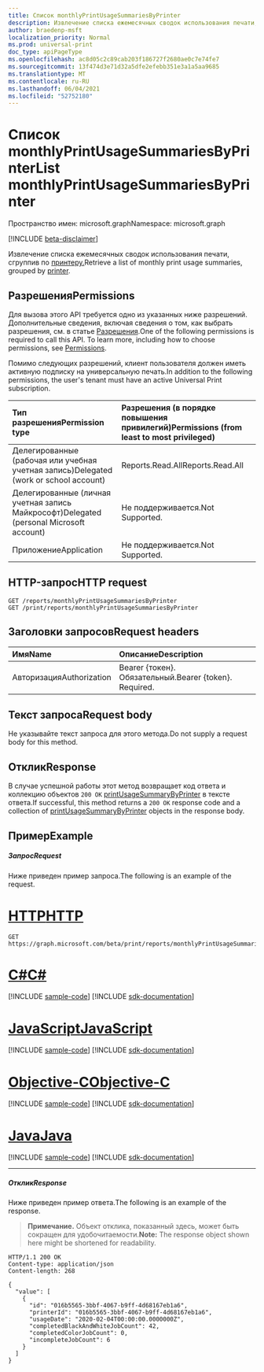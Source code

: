 ```yaml
---
title: Список monthlyPrintUsageSummariesByPrinter
description: Извлечение списка ежемесячных сводок использования печати, сгруппив по принтеру.
author: braedenp-msft
localization_priority: Normal
ms.prod: universal-print
doc_type: apiPageType
ms.openlocfilehash: ac8d05c2c89cab203f186727f2680ae0c7e74fe7
ms.sourcegitcommit: 13f474d3e71d32a5dfe2efebb351e3a1a5aa9685
ms.translationtype: MT
ms.contentlocale: ru-RU
ms.lasthandoff: 06/04/2021
ms.locfileid: "52752180"
---
```

# <a name="list-monthlyprintusagesummariesbyprinter"></a><span data-ttu-id="3f0e2-103">Список monthlyPrintUsageSummariesByPrinter</span><span class="sxs-lookup"><span data-stu-id="3f0e2-103">List monthlyPrintUsageSummariesByPrinter</span></span>

<span data-ttu-id="3f0e2-104">Пространство имен: microsoft.graph</span><span class="sxs-lookup"><span data-stu-id="3f0e2-104">Namespace: microsoft.graph</span></span>

[!INCLUDE [beta-disclaimer](../../includes/beta-disclaimer.md)]

<span data-ttu-id="3f0e2-105">Извлечение списка ежемесячных сводок использования печати, сгруппив по [принтеру.](../resources/printer.md)</span><span class="sxs-lookup"><span data-stu-id="3f0e2-105">Retrieve a list of monthly print usage summaries, grouped by [printer](../resources/printer.md).</span></span>

## <a name="permissions"></a><span data-ttu-id="3f0e2-106">Разрешения</span><span class="sxs-lookup"><span data-stu-id="3f0e2-106">Permissions</span></span>
<span data-ttu-id="3f0e2-p101">Для вызова этого API требуется одно из указанных ниже разрешений. Дополнительные сведения, включая сведения о том, как выбрать разрешения, см. в статье [Разрешения](/graph/permissions-reference).</span><span class="sxs-lookup"><span data-stu-id="3f0e2-p101">One of the following permissions is required to call this API. To learn more, including how to choose permissions, see [Permissions](/graph/permissions-reference).</span></span>

<span data-ttu-id="3f0e2-109">Помимо следующих разрешений, клиент пользователя должен иметь активную подписку на универсальную печать.</span><span class="sxs-lookup"><span data-stu-id="3f0e2-109">In addition to the following permissions, the user's tenant must have an active Universal Print subscription.</span></span>

|<span data-ttu-id="3f0e2-110">Тип разрешения</span><span class="sxs-lookup"><span data-stu-id="3f0e2-110">Permission type</span></span> | <span data-ttu-id="3f0e2-111">Разрешения (в порядке повышения привилегий)</span><span class="sxs-lookup"><span data-stu-id="3f0e2-111">Permissions (from least to most privileged)</span></span> |
|:---------------|:--------------------------------------------|
|<span data-ttu-id="3f0e2-112">Делегированные (рабочая или учебная учетная запись)</span><span class="sxs-lookup"><span data-stu-id="3f0e2-112">Delegated (work or school account)</span></span>| <span data-ttu-id="3f0e2-113">Reports.Read.All</span><span class="sxs-lookup"><span data-stu-id="3f0e2-113">Reports.Read.All</span></span> |
|<span data-ttu-id="3f0e2-114">Делегированные (личная учетная запись Майкрософт)</span><span class="sxs-lookup"><span data-stu-id="3f0e2-114">Delegated (personal Microsoft account)</span></span>|<span data-ttu-id="3f0e2-115">Не поддерживается.</span><span class="sxs-lookup"><span data-stu-id="3f0e2-115">Not Supported.</span></span>|
|<span data-ttu-id="3f0e2-116">Приложение</span><span class="sxs-lookup"><span data-stu-id="3f0e2-116">Application</span></span>|<span data-ttu-id="3f0e2-117">Не поддерживается.</span><span class="sxs-lookup"><span data-stu-id="3f0e2-117">Not Supported.</span></span>|

## <a name="http-request"></a><span data-ttu-id="3f0e2-118">HTTP-запрос</span><span class="sxs-lookup"><span data-stu-id="3f0e2-118">HTTP request</span></span>
<!-- { "blockType": "ignored" } -->
```http
GET /reports/monthlyPrintUsageSummariesByPrinter
GET /print/reports/monthlyPrintUsageSummariesByPrinter
```

## <a name="request-headers"></a><span data-ttu-id="3f0e2-119">Заголовки запросов</span><span class="sxs-lookup"><span data-stu-id="3f0e2-119">Request headers</span></span>
| <span data-ttu-id="3f0e2-120">Имя</span><span class="sxs-lookup"><span data-stu-id="3f0e2-120">Name</span></span>      |<span data-ttu-id="3f0e2-121">Описание</span><span class="sxs-lookup"><span data-stu-id="3f0e2-121">Description</span></span>|
|:----------|:----------|
| <span data-ttu-id="3f0e2-122">Авторизация</span><span class="sxs-lookup"><span data-stu-id="3f0e2-122">Authorization</span></span> | <span data-ttu-id="3f0e2-p102">Bearer {токен}. Обязательный.</span><span class="sxs-lookup"><span data-stu-id="3f0e2-p102">Bearer {token}. Required.</span></span> |

## <a name="request-body"></a><span data-ttu-id="3f0e2-125">Текст запроса</span><span class="sxs-lookup"><span data-stu-id="3f0e2-125">Request body</span></span>
<span data-ttu-id="3f0e2-126">Не указывайте текст запроса для этого метода.</span><span class="sxs-lookup"><span data-stu-id="3f0e2-126">Do not supply a request body for this method.</span></span>
## <a name="response"></a><span data-ttu-id="3f0e2-127">Отклик</span><span class="sxs-lookup"><span data-stu-id="3f0e2-127">Response</span></span>
<span data-ttu-id="3f0e2-128">В случае успешной работы этот метод возвращает код ответа и коллекцию объектов `200 OK` [printUsageSummaryByPrinter](../resources/printusagesummarybyprinter.md) в тексте ответа.</span><span class="sxs-lookup"><span data-stu-id="3f0e2-128">If successful, this method returns a `200 OK` response code and a collection of [printUsageSummaryByPrinter](../resources/printusagesummarybyprinter.md) objects in the response body.</span></span>
## <a name="example"></a><span data-ttu-id="3f0e2-129">Пример</span><span class="sxs-lookup"><span data-stu-id="3f0e2-129">Example</span></span>
##### <a name="request"></a><span data-ttu-id="3f0e2-130">Запрос</span><span class="sxs-lookup"><span data-stu-id="3f0e2-130">Request</span></span>
<span data-ttu-id="3f0e2-131">Ниже приведен пример запроса.</span><span class="sxs-lookup"><span data-stu-id="3f0e2-131">The following is an example of the request.</span></span>

# <a name="http"></a>[<span data-ttu-id="3f0e2-132">HTTP</span><span class="sxs-lookup"><span data-stu-id="3f0e2-132">HTTP</span></span>](#tab/http)
<!-- {
  "blockType": "request",
  "name": "get_endpoints_5"
}-->
```msgraph-interactive
GET https://graph.microsoft.com/beta/print/reports/monthlyPrintUsageSummariesByPrinter
```
# <a name="c"></a>[<span data-ttu-id="3f0e2-133">C#</span><span class="sxs-lookup"><span data-stu-id="3f0e2-133">C#</span></span>](#tab/csharp)
[!INCLUDE [sample-code](../includes/snippets/csharp/get-endpoints-5-csharp-snippets.md)]
[!INCLUDE [sdk-documentation](../includes/snippets/snippets-sdk-documentation-link.md)]

# <a name="javascript"></a>[<span data-ttu-id="3f0e2-134">JavaScript</span><span class="sxs-lookup"><span data-stu-id="3f0e2-134">JavaScript</span></span>](#tab/javascript)
[!INCLUDE [sample-code](../includes/snippets/javascript/get-endpoints-5-javascript-snippets.md)]
[!INCLUDE [sdk-documentation](../includes/snippets/snippets-sdk-documentation-link.md)]

# <a name="objective-c"></a>[<span data-ttu-id="3f0e2-135">Objective-C</span><span class="sxs-lookup"><span data-stu-id="3f0e2-135">Objective-C</span></span>](#tab/objc)
[!INCLUDE [sample-code](../includes/snippets/objc/get-endpoints-5-objc-snippets.md)]
[!INCLUDE [sdk-documentation](../includes/snippets/snippets-sdk-documentation-link.md)]

# <a name="java"></a>[<span data-ttu-id="3f0e2-136">Java</span><span class="sxs-lookup"><span data-stu-id="3f0e2-136">Java</span></span>](#tab/java)
[!INCLUDE [sample-code](../includes/snippets/java/get-endpoints-5-java-snippets.md)]
[!INCLUDE [sdk-documentation](../includes/snippets/snippets-sdk-documentation-link.md)]

---

##### <a name="response"></a><span data-ttu-id="3f0e2-137">Отклик</span><span class="sxs-lookup"><span data-stu-id="3f0e2-137">Response</span></span>
<span data-ttu-id="3f0e2-138">Ниже приведен пример ответа.</span><span class="sxs-lookup"><span data-stu-id="3f0e2-138">The following is an example of the response.</span></span>
><span data-ttu-id="3f0e2-139">**Примечание.** Объект отклика, показанный здесь, может быть сокращен для удобочитаемости.</span><span class="sxs-lookup"><span data-stu-id="3f0e2-139">**Note:** The response object shown here might be shortened for readability.</span></span>
<!-- {
  "blockType": "response",
  "truncated": true,
  "@odata.type": "microsoft.graph.printUsageSummaryByPrinter",
  "isCollection": true
} -->
```http
HTTP/1.1 200 OK
Content-type: application/json
Content-length: 268

{
  "value": [
    {
      "id": "016b5565-3bbf-4067-b9ff-4d68167eb1a6",
      "printerId": "016b5565-3bbf-4067-b9ff-4d68167eb1a6",
      "usageDate": "2020-02-04T00:00:00.0000000Z",
      "completedBlackAndWhiteJobCount": 42,
      "completedColorJobCount": 0,
      "incompleteJobCount": 6
    }
  ]
}
```

<!-- uuid: 8fcb5dbc-d5aa-4681-8e31-b001d5168d79
2015-10-25 14:57:30 UTC -->
<!-- {
  "type": "#page.annotation",
  "description": "List monthlyPrintUsageSummariesByPrinter",
  "keywords": "",
  "section": "documentation",
  "tocPath": ""
}-->


